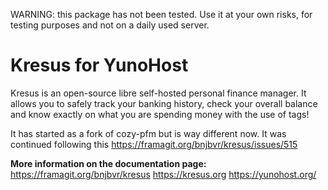 WARNING: this package has not been tested. Use it at your own risks, for testing purposes and not on a daily used server.


# Kresus for YunoHost

Kresus is an open-source libre self-hosted personal finance manager. It allows you to safely track your banking history, check your overall balance and know exactly on what you are spending money with the use of tags!

It has started as a fork of cozy-pfm but is way different now.
It was continued following this https://framagit.org/bnjbvr/kresus/issues/515

**More information on the documentation page:**    
https://framagit.org/bnjbvr/kresus
https://kresus.org
https://yunohost.org/
